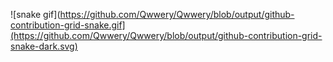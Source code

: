 ![snake gif](https://github.com/Qwwery/Qwwery/blob/output/github-contribution-grid-snake.gif](https://github.com/Qwwery/Qwwery/blob/output/github-contribution-grid-snake-dark.svg)
